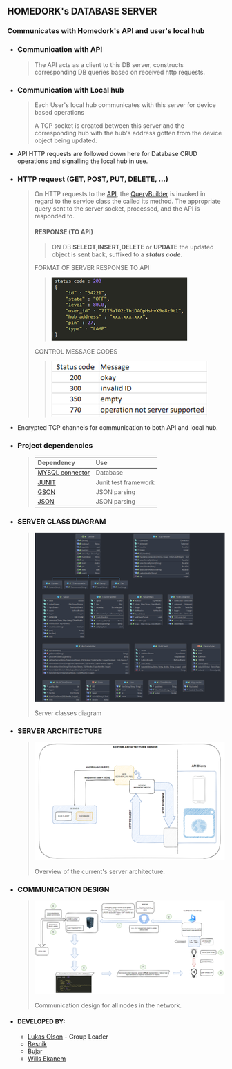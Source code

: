 ## HOMEDORK's DATABASE SERVER

### Communicates with Homedork's API and user's local hub
* ### Communication with API
  > The API acts as a client to this DB server, constructs corresponding DB queries based on received http requests.
* ### Communication with Local hub
  > Each User's local hub communicates with this server for device based operations
  >
  > A TCP socket is created between this server and the corresponding hub with the hub's address gotten from the device
  > object being updated.
>
* API HTTP requests are followed down here for Database CRUD operations and signalling the local hub in use.
* ### HTTP request (GET, POST, PUT, DELETE, ...)
  > On HTTP requests to the [API](https://github.com/homedork-se2/hd-API), the [QueryBuilder](https://github.com/homedork-se2/hd-API/blob/main/src/main/java/homedork/code/hdapi/dataservices/QueryBuilder.java)
  > is invoked in regard to the service class the called its method. The appropriate query sent to the server socket, processed, and the API is responded to.
  > #### RESPONSE (TO API)
  > > ON DB **SELECT**,**INSERT**,**DELETE** or **UPDATE** the updated object is sent back, suffixed to a _**status code**_.
  >
  > FORMAT OF SERVER RESPONSE TO API
  > > ![img.png](resources/server-response.png)
  >
  > CONTROL MESSAGE CODES
  > > ![img_1.png](resources/control-codes.png)
* Encrypted TCP channels for communication to both API and local hub.
* ### Project dependencies
  > | Dependency                                                                       | Use                  |
  > |----------------------------------------------------------------------------------|----------------------|
  > | [MYSQL connector](https://mvnrepository.com/artifact/mysql/mysql-connector-java) | Database             |
  > | [JUNIT](https://mvnrepository.com/artifact/junit/junit)                          | Junit test framework |
  > | [GSON](https://mvnrepository.com/artifact/com.google.code.gson/gson)             | JSON parsing         |
  > | [JSON](https://mvnrepository.com/artifact/org.json/json)                         | JSON parsing         |


* ### SERVER CLASS DIAGRAM
  > ![img_3.png](resources/server-classes.png)
  >
  > Server classes diagram
* ### SERVER ARCHITECTURE
  > ![img_2.png](resources/server-architecture.png)
  >
  > Overview of the current's server architecture.
>
* ### COMMUNICATION DESIGN
  > ![img.png](resources/img.png)
  >
  > Communication design for all nodes in the network.
* #### DEVELOPED BY:
  * [Lukas Olson](https://github.com/OlssonLukas) - Group Leader
  * [Besnik](https://github.com/besnikskola)
  * [Bujar](https://github.com/bujarr)
  * [Wills Ekanem](https://github.com/Willz01)
